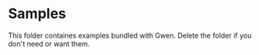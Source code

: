 Samples
=======

This folder containes examples bundled with Gwen. Delete the folder if you don't need or want them.
